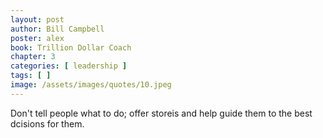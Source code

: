 ```yaml
---
layout: post
author: Bill Campbell
poster: alex
book: Trillion Dollar Coach
chapter: 3
categories: [ leadership ]
tags: [ ]
image: /assets/images/quotes/10.jpeg
---
```

Don't tell people what to do;
offer storeis and 
help guide them to the best dcisions for them.
